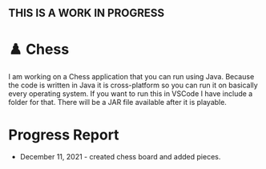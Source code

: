 ## THIS IS A WORK IN PROGRESS

# ♟️ Chess

I am working on a Chess application that you can run using Java. Because the code is written in Java it is cross-platform so you can run it on basically every operating system. If you want to run this in VSCode I have include a folder for that. There will be a JAR file available after it is playable.

# Progress Report

 - December 11, 2021 - created chess board and added pieces.
